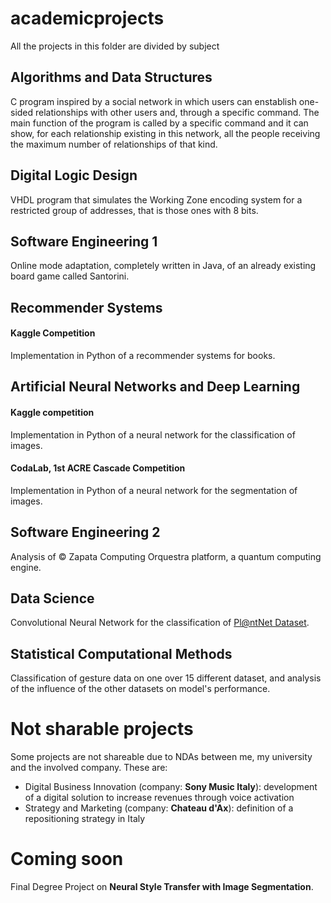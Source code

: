 # academicprojects
All the projects in this folder are divided by subject
## Algorithms and Data Structures
C program inspired by a social network in which users can enstablish one-sided relationships with other users and, through a specific command. The main function of the program is called by a specific command and it can show, for each relationship existing in this network, all the people receiving the maximum number of relationships of that kind.
## Digital Logic Design
VHDL program that simulates the Working Zone encoding system for a restricted group of addresses, that is those ones with 8 bits.
## Software Engineering 1
Online mode adaptation, completely written in Java, of an already existing board game called Santorini.
## Recommender Systems
#### Kaggle Competition
Implementation in Python of a recommender systems for books.
## Artificial Neural Networks and Deep Learning 
#### Kaggle competition
Implementation in Python of a neural network for the classification of images.
#### CodaLab, 1st ACRE Cascade Competition
Implementation in Python of a neural network for the segmentation of images.
## Software Engineering 2
Analysis of © Zapata Computing Orquestra platform, a quantum computing engine.
## Data Science
Convolutional Neural Network for the classification of [Pl@ntNet Dataset](https://plantnet.org/en/).
## Statistical Computational Methods
Classification of gesture data on one over 15 different dataset, and analysis of the influence of the other datasets on model's performance.

# Not sharable projects
Some projects are not shareable due to NDAs between me, my university and the involved company.
These are:
- Digital Business Innovation (company: **Sony Music Italy**): development of a digital solution to increase revenues through voice activation
- Strategy and Marketing (company: **Chateau d'Ax**): definition of a repositioning strategy in Italy

# Coming soon
Final Degree Project on **Neural Style Transfer with Image Segmentation**.
